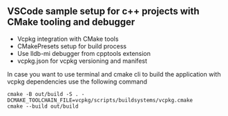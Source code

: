 ## VSCode sample setup for c++ projects with CMake tooling and debugger 

- Vcpkg integration with CMake tools
- CMakePresets setup for build process 
- Use lldb-mi debugger from cpptools extension
- vcpkg.json for vcpkg versioning and manifest

In case you want to use terminal and cmake cli to build the application with vcpkg dependencies use the following command
```
cmake -B out/build -S . -DCMAKE_TOOLCHAIN_FILE=vcpkg/scripts/buildsystems/vcpkg.cmake
cmake --build out/build
```